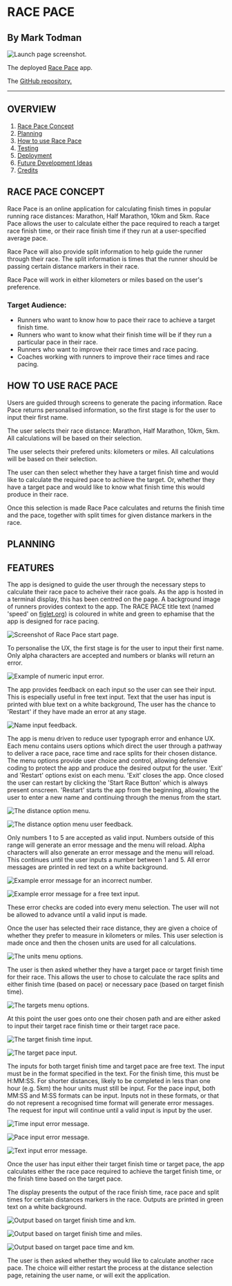 # RACE PACE

## By Mark Todman

![Launch page screenshot.](/assets/images/readme-images/race-pace-amiresponsive.png)

The deployed [Race Pace](https://race-pace-marktodman.herokuapp.com/) app.

The [GitHub repository.](https://github.com/marktodman/race-pace)

---
## OVERVIEW

1. [Race Pace Concept](#Race-Pace-Concept)
2. [Planning](#Planning)
3. [How to use Race Pace](#How-to-use-Race-Pace)
4. [Testing](#Testing)
5. [Deployment](#Deployment)
6. [Future Development Ideas](#Future-development-ideas)
7. [Credits](#Credits)

## RACE PACE CONCEPT

Race Pace is an online application for calculating finish times in popular running race distances: Marathon, Half Marathon, 10km and 5km. Race Pace allows the user to calculate either the pace required to reach a target race finish time, or their race finish time if they run at a user-specified average pace. 

Race Pace will also provide split information to help guide the runner through their race. The split information is times that the runner should be passing certain distance markers in their race. 

Race Pace will work in either kilometers or miles based on the user's preference.

### Target Audience:

- Runners who want to know how to pace their race to achieve a target finish time.
- Runners who want to know what their finish time will be if they run a particular pace in their race.
- Runners who want to improve their race times and race pacing.
- Coaches working with runners to improve their race times and race pacing.

## HOW TO USE RACE PACE

Users are guided through screens to generate the pacing information. Race Pace returns personalised information, so the first stage is for the user to input their first name.

The user selects their race distance: Marathon, Half Marathon, 10km, 5km. All calculations will be based on their selection.

The user selects their prefered units: kilometers or miles. All calculations will be based on their selection.

The user can then select whether they have a target finish time and would like to calculate the required pace to achieve the target. Or, whether they have a target pace and would like to know what finish time this would produce in their race.

Once this selection is made Race Pace calculates and returns the finish time and the pace, together with split times for given distance markers in the race.

## PLANNING



## FEATURES

The app is designed to guide the user through the necessary steps to calculate their race pace to acheive their race goals. As the app is hosted in a terminal display, this has been centred on the page. A background image of runners provides context to the app. The RACE PACE title text (named 'speed' on [figlet.org](http://www.figlet.org/fontdb_example.cgi?font=speed.flf)) is coloured in white and green to ephamise that the app is designed for race pacing.

![Screenshot of Race Pace start page.](assets/images/readme-images/race-pace-screenshot.png)

To personalise the UX, the first stage is for the user to input their first name. Only alpha characters are accepted and numbers or blanks will return an error.

![Example of numeric input error.](assets/images/readme-images/numeric-name-error.png)

The app provides feedback on each input so the user can see their input. This is especially useful in free text input. Text that the user has input is printed with blue text on a white background, The user has the chance to 'Restart' if they have made an error at any stage.

![Name input feedback.](assets/images/readme-images/name-input.png)

The app is menu driven to reduce user typograph error and enhance UX. Each menu contains users options which direct the user through a pathway to deliver a race pace, race time and race splits for their chosen distance. The menu options provide user choice and control, allowing defensive coding to protect the app and produce the desired output for the user. 'Exit' and 'Restart' options exist on each menu. 'Exit' closes the app. Once closed the user can restart by clicking the 'Start Race Button' which is always present onscreen. 'Restart' starts the app from the beginning, allowing the user to enter a new name and continuing through the menus from the start.

![The distance option menu.](assets/images/readme-images/distance-menu.png)

![The distance option menu user feedback.](assets/images/readme-images/distance-menu-user-feedback.png)

Only numbers 1 to 5 are accepted as valid input. Numbers outside of this range will generate an error message and the menu will reload. Alpha characters will also generate an error message and the menu will reload. This continues until the user inputs a number between 1 and 5. All error messages are printed in red text on a white background.

![Example error message for an incorrect number.](assets/images/readme-images/distance-menu-num-error.png)

![Example error message for a free text input.](assets/images/readme-images/distance-menu-alpha-error.png)

These error checks are coded into every menu selection. The user will not be allowed to advance until a valid input is made.

Once the user has selected their race distance, they are given a choice of whether they prefer to measure in kilometers or miles. This user selection is made once and then the chosen units are used for all calculations.

![The units menu options.](assets/images/readme-images/units-menu.png)

The user is then asked whether they have a target pace or target finish time for their race. This allows the user to chose to calculate the race splits and either finish time (based on pace) or necessary pace (based on target finish time).

![The targets menu options.](assets/images/readme-images/targets-menu.png)

At this point the user goes onto one their chosen path and are either asked to input their target race finish time or their target race pace.

![The target finish time input.](assets/images/readme-images/target-finish-time.png)

![The target pace input.](assets/images/readme-images/target-pace.png)

The inputs for both target finish time and target pace are free text. The input must be in the format specified in the text. For the finish time, this must be H:MM:SS. For shorter distances, likely to be completed in less than one hour (e.g. 5km) the hour units must still be input. For the pace input, both MM:SS and M:SS formats can be input. Inputs not in these formats, or that do not represent a recognised time format will generate error messages. The request for input will continue until a valid input is input by the user.

![Time input error message.](assets/images/readme-images/incorrect-time-input.png)

![Pace input error message.](assets/images/readme-images/incorrect-pace-input.png)

![Text input error message.](assets/images/readme-images/incorrect-pace-alpha-input.png)

Once the user has input either their target finish time or target pace, the app calculates either the race pace required to achieve the target finish time, or the finish time based on the target pace. 

The display presents the output of the race finish time, race pace and split times for certain distances markers in the race. Outputs are printed in green text on a white background.

![Output based on target finish time and km.](assets/images/readme-images/splits-km-target-time.png)

![Output based on target finish time and miles.](assets/images/readme-images/splits-miles-target-time.png)

![Output based on target pace time and km.](assets/images/readme-images/splits-km-target-pace.png)

The user is then asked whether they would like to calculate another race pace. The choice will either restart the process at the distance selection page, retaining the user name, or will exit the application.



